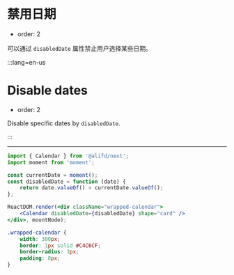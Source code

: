 # 禁用日期

- order: 2

可以通过 `disabledDate` 属性禁止用户选择某些日期。

:::lang=en-us
# Disable dates

- order: 2

Disable specific dates by `disabledDate`.

:::

---

````jsx
import { Calendar } from '@alifd/next';
import moment from 'moment';

const currentDate = moment();
const disabledDate = function (date) {
    return date.valueOf() > currentDate.valueOf();
};

ReactDOM.render(<div className="wrapped-calendar">
    <Calendar disabledDate={disabledDate} shape="card" />
</div>, mountNode);
````

````css
.wrapped-calendar {
    width: 300px;
    border: 1px solid #C4C6CF;
    border-radius: 3px;
    padding: 8px;
}
````
